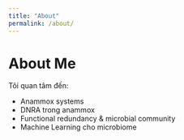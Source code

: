 ```yaml
---
title: "About"
permalink: /about/
---
```


# About Me
Tôi quan tâm đến:
- Anammox systems
- DNRA trong anammox
- Functional redundancy & microbial community
- Machine Learning cho microbiome
